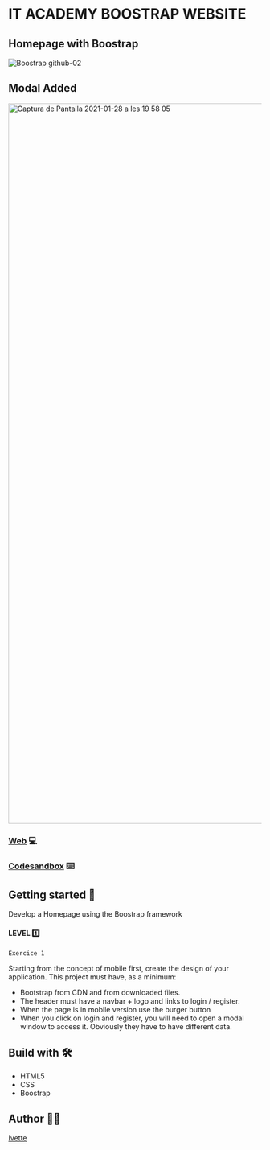 # IT ACADEMY BOOSTRAP WEBSITE

## Homepage with Boostrap 

![Boostrap github-02](https://user-images.githubusercontent.com/48102806/106185276-e6d13a80-61a2-11eb-8ae6-19d5f5e7b537.jpg)

## Modal Added

<img width="1432" alt="Captura de Pantalla 2021-01-28 a les 19 58 05" src="https://user-images.githubusercontent.com/48102806/106185488-29931280-61a3-11eb-9378-6719af59b906.png">

### [Web](https://xxivetteexx.github.io/IT_ACADEMY_Boostrap-Homepage/) 💻
### [Codesandbox](https://codesandbox.io/s/brave-mclean-tocpt) ⌨️

## Getting started 🚀
Develop a Homepage using the Boostrap framework 

#### LEVEL :one:

```Exercice 1```

Starting from the concept of mobile first, create the design of your application. 
This project must have, as a minimum:

- Bootstrap from CDN and from downloaded files.
- The header must have a navbar + logo and links to login / register.
- When the page is in mobile version use the burger button
- When you click on login and register, you will need to open a modal window to access it. Obviously they have to have different data.


## Build with 🛠️

* HTML5
* CSS
* Boostrap 


## Author :raising_hand_woman:
[Ivette](https://github.com/xxivetteexx)
 
